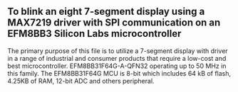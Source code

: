 ## **To blink an eight 7-segment display using a MAX7219 driver with SPI communication on an EFM8BB3 Silicon Labs microcontroller**

The primary purpose of this file is to utilize a 7-segment display with driver in a range of industrial and consumer products that require a low-cost and best microcontroller. 
EFM8BB31F64G-A-QFN32 operating up to 50 MHz in this family. The EFM8BB31F64G MCU is 8-bit which includes 64 kB of flash, 4.25KB of RAM, 12-bit ADC and others peripheral. 
